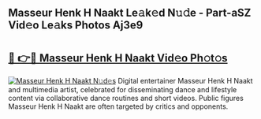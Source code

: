 ## Masseur Henk H Naakt Le𝚊k𝚎d N𝚞𝚍e - Part-aSZ Vid𝚎o Le𝚊ks Photos Aj3e9

# <h2><a href="http://fb6k4t.evod.top/?m=Masseur+Henk+H+Naakt">🔗 👉🔴 Masseur Henk H Naakt Vid𝚎o Ph𝚘t𝚘s</a></h2>

[![Masseur Henk H Naakt N𝚞d𝚎s](https://i.imgur.com/8V9OHl7.gif)](http://fb6k4t.evod.top/?m=Masseur+Henk+H+Naakt)
Digital entertainer Masseur Henk H Naakt and multimedia artist, celebrated for disseminating dance and lifestyle content via collaborative dance routines and short videos. Public figures Masseur Henk H Naakt are often targeted by critics and opponents. 

